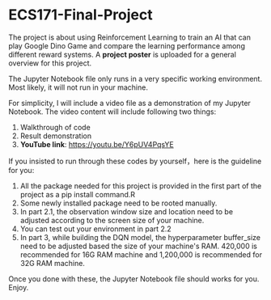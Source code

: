 # ECS171-Final-Project
The project is about using Reinforcement Learning to train an AI that can play Google Dino Game and compare the learning performance among different reward systems.
A **project poster** is uploaded for a general overview for this project.

The Jupyter Notebook file only runs in a very specific working environment. Most likely, it will not run in your machine.

For simplicity, I will include a video file as a demonstration of my Jupyter Notebook.
The video content will include following two things:
1. Walkthrough of code
2. Result demonstration
3. **YouTube link**: https://youtu.be/Y6pUV4PqsYE

If you insisted to run through these codes by yourself，here is the guideline for you:
1. All the package needed for this project is provided in the first part of the project as a pip install command.R
2. Some newly installed package need to be rooted manually.
3. In part 2.1, the observation window size and location need to be adjusted according to the screen size of your machine.
4. You can test out your environment in part 2.2
5. In part 3, while building the DQN model, the hyperparameter buffer_size need to be adjusted based the size of your 
machine's RAM. 420,000 is recommended for 16G RAM machine and 1,200,000 is recommended for 32G RAM machine.

Once you done with these, the Jupyter Notebook file should works for you. Enjoy.
